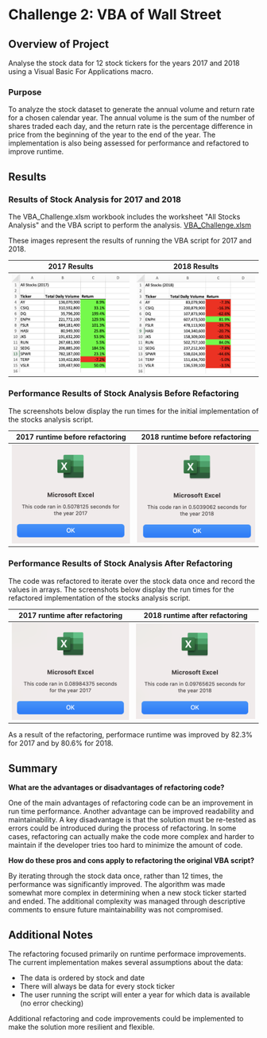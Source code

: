# Challenge 2: VBA of Wall Street

## Overview of Project
Analyse the stock data for 12 stock tickers for the years 2017 and 2018 using a Visual Basic For Applications macro. 

### Purpose
To analyze the stock dataset to generate the annual volume and return rate for a chosen calendar year. The annual volume is the sum of the number of shares traded each day, and the return rate is the percentage difference in price from the beginning of the year to the end of the year. The implementation is also being assessed for performance and refactored to improve runtime.

## Results

### Results of Stock Analysis for 2017 and 2018
The VBA_Challenge.xlsm workbook includes the worksheet "All Stocks Analysis" and the VBA script to perform the analysis.
[VBA_Challenge.xlsm](https://github.com/Hala-INTJ/Stock-Analysis/blob/main/VBA_Challenge.xlsm)

These images represent the results of running the VBA script for 2017 and 2018.

| 2017 Results | 2018 Results |
| ------------ | ------------ |
| ![](https://github.com/Hala-INTJ/Stock-Analysis/blob/main/2017%20Results.png) | ![](https://github.com/Hala-INTJ/Stock-Analysis/blob/main/2018%20Results.png) |
                
### Performance Results of Stock Analysis Before Refactoring 
The screenshots below display the run times for the initial implementation of the stocks analysis script.

| 2017 runtime before refactoring | 2018 runtime before refactoring |
| ------------------------------- | ------------------------------- |
| ![](https://github.com/Hala-INTJ/Stock-Analysis/blob/main/2017%20runtime%20without%20refactoring.png) | ![](https://github.com/Hala-INTJ/Stock-Analysis/blob/main/2018%20runtime%20without%20refactoring.png) |

### Performance Results of Stock Analysis After Refactoring 
  The code was refactored to iterate over the stock data once and record the values in arrays. The screenshots below display the run times for the refactored implementation of the stocks analysis script.

| 2017 runtime after refactoring | 2018 runtime after refactoring |
| ------------------------------ | ------------------------------ |
| ![](https://github.com/Hala-INTJ/Stock-Analysis/blob/main/Resources%20Folder/VBA_Challenge_2017.png) | ![](https://github.com/Hala-INTJ/Stock-Analysis/blob/main/Resources%20Folder/VBA_Challenge_2018.png) |
   
As a result of the refactoring, performace runtime was improved by 82.3% for 2017 and by 80.6% for 2018.   

## Summary

**What are the advantages or disadvantages of refactoring code?**
 
One of the main advantages of refactoring code can be an improvement in run time performance. Another advantage can be improved readability and maintainability. A key disadvantage is that the solution must be re-tested as errors could be introduced during the process of refactoring. In some cases, refactoring can actually make the code more complex and harder to maintain if the developer tries too hard to minimize the amount of code.    

**How do these pros and cons apply to refactoring the original VBA script?**

By iterating through the stock data once, rather than 12 times, the performance was significantly improved. The algorithm was made somewhat more complex in determining when a new stock ticker started and ended. The additional complexity was managed through descriptive comments to ensure future maintainability was not compromised. 

## Additional Notes

The refactoring focused primarily on runtime performace improvements. The current implementation makes several assumptions about the data: 

 * The data is ordered by stock and date 
 * There will always be data for every stock ticker
 * The user running the script will enter a year for which data is available (no error checking)

 Additional refactoring and code improvements could be implemented to make the solution more resilient and flexible. 
